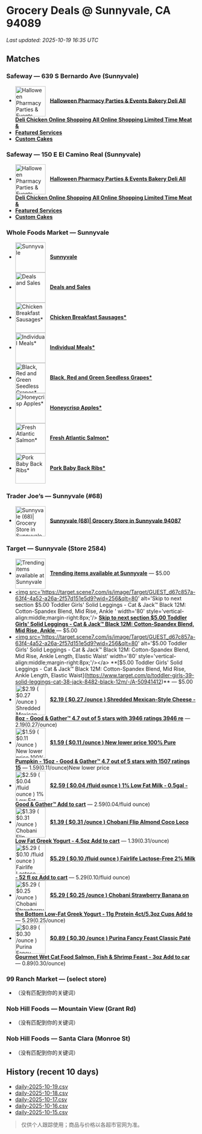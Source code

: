 # Grocery Deals @ Sunnyvale, CA 94089
_Last updated: 2025-10-19 16:35 UTC_

## Matches
### Safeway — 639 S Bernardo Ave (Sunnyvale)
- <a href='https://local.safeway.com/safeway/ca/sunnyvale/639-s-bernardo-ave/holiday.html' target='_blank'><img src='https://dynl.mktgcdn.com/p/tn6cTEI0RB8cuVB0Yf-R1tpSUNmVK1K17dBnvLCVIRg/619x526.jpg' alt='Halloween Pharmacy Parties & Events Bakery Deli All Deli Chicken Online Shopping All Online Shopping Limited Time Meat &' width='80' style='vertical-align:middle;margin-right:8px;'/></a> **[Halloween Pharmacy Parties & Events Bakery Deli All Deli Chicken Online Shopping All Online Shopping Limited Time Meat &](https://local.safeway.com/safeway/ca/sunnyvale/639-s-bernardo-ave/holiday.html)**
- **[Featured Services](https://order.cakes.com/pbc/safeway-1196-bky)**
- **[Custom Cakes](https://order.cakes.com/pbc/safeway-1196-bky)**

### Safeway — 150 E El Camino Real (Sunnyvale)
- <a href='https://local.safeway.com/safeway/ca/sunnyvale/150-e-el-camino-real/holiday.html' target='_blank'><img src='https://dynl.mktgcdn.com/p/CNbZdqhSb1a_xZ_254GvvHjbEFVBp-khiI3-hNBtqfQ/619x526.jpg' alt='Halloween Pharmacy Parties & Events Bakery Deli All Deli Chicken Online Shopping All Online Shopping Limited Time Meat &' width='80' style='vertical-align:middle;margin-right:8px;'/></a> **[Halloween Pharmacy Parties & Events Bakery Deli All Deli Chicken Online Shopping All Online Shopping Limited Time Meat &](https://local.safeway.com/safeway/ca/sunnyvale/150-e-el-camino-real/holiday.html)**
- **[Featured Services](https://order.cakes.com/pbc/safeway-2887-bky)**
- **[Custom Cakes](https://order.cakes.com/pbc/safeway-2887-bky)**

### Whole Foods Market — Sunnyvale
- <a href='https://www.wholefoodsmarket.com/' target='_blank'><img src='https://m.media-amazon.com/images/S/assets.wholefoodsmarket.com/sales_flyer/img/pmd-circle-plural@2x.png' alt='Sunnyvale' width='80' style='vertical-align:middle;margin-right:8px;'/></a> **[Sunnyvale](https://www.wholefoodsmarket.com/)**
- <a href='https://www.wholefoodsmarket.com/amazon/prime' target='_blank'><img src='https://m.media-amazon.com/images/S/assets.wholefoodsmarket.com/sales_flyer/img/pmd-circle-plural@2x.png' alt='Deals and Sales' width='80' style='vertical-align:middle;margin-right:8px;'/></a> **[Deals and Sales](https://www.wholefoodsmarket.com/amazon/prime)**
- <a href='https://www.wholefoodsmarket.com/stores/sunnyvale#legalese' target='_blank'><img src='https://m.media-amazon.com/images/S/assets.wholefoodsmarket.com/sales_flyer/img/pmd-circle-singular.png' alt='Chicken Breakfast Sausages*' width='80' style='vertical-align:middle;margin-right:8px;'/></a> **[Chicken Breakfast Sausages*](https://www.wholefoodsmarket.com/stores/sunnyvale#legalese)**
- <a href='https://www.wholefoodsmarket.com/stores/sunnyvale#legalese' target='_blank'><img src='https://m.media-amazon.com/images/S/assets.wholefoodsmarket.com/sales_flyer/img/pmd-circle-singular.png' alt='Individual Meals*' width='80' style='vertical-align:middle;margin-right:8px;'/></a> **[Individual Meals*](https://www.wholefoodsmarket.com/stores/sunnyvale#legalese)**
- <a href='https://www.wholefoodsmarket.com/stores/sunnyvale#legalese' target='_blank'><img src='https://m.media-amazon.com/images/S/assets.wholefoodsmarket.com/sales_flyer/img/sale-circle.png' alt='Black, Red and Green Seedless Grapes*' width='80' style='vertical-align:middle;margin-right:8px;'/></a> **[Black, Red and Green Seedless Grapes*](https://www.wholefoodsmarket.com/stores/sunnyvale#legalese)**
- <a href='https://www.wholefoodsmarket.com/stores/sunnyvale#legalese' target='_blank'><img src='https://m.media-amazon.com/images/S/assets.wholefoodsmarket.com/sales_flyer/img/sale-circle.png' alt='Honeycrisp Apples*' width='80' style='vertical-align:middle;margin-right:8px;'/></a> **[Honeycrisp Apples*](https://www.wholefoodsmarket.com/stores/sunnyvale#legalese)**
- <a href='https://www.wholefoodsmarket.com/stores/sunnyvale#legalese' target='_blank'><img src='https://m.media-amazon.com/images/S/assets.wholefoodsmarket.com/sales_flyer/img/sale-circle.png' alt='Fresh Atlantic Salmon*' width='80' style='vertical-align:middle;margin-right:8px;'/></a> **[Fresh Atlantic Salmon*](https://www.wholefoodsmarket.com/stores/sunnyvale#legalese)**
- <a href='https://www.wholefoodsmarket.com/stores/sunnyvale#legalese' target='_blank'><img src='https://m.media-amazon.com/images/S/assets.wholefoodsmarket.com/sales_flyer/img/sale-circle.png' alt='Pork Baby Back Ribs*' width='80' style='vertical-align:middle;margin-right:8px;'/></a> **[Pork Baby Back Ribs*](https://www.wholefoodsmarket.com/stores/sunnyvale#legalese)**

### Trader Joe’s — Sunnyvale (#68)
- <a href='https://locations.traderjoes.com/ca/sunnyvale/68/' target='_blank'><img src='https://llp-assets.meetsoci.com/live/assets/traderjoes/local/images/shrimp.jpg' alt='Sunnyvale (68)| Grocery Store in Sunnyvale 94087' width='80' style='vertical-align:middle;margin-right:8px;'/></a> **[Sunnyvale (68)| Grocery Store in Sunnyvale 94087](https://locations.traderjoes.com/ca/sunnyvale/68/)**

### Target — Sunnyvale (Store 2584)
- <a href='https://www.target.com/sl/sunnyvale/2584#skip' target='_blank'><img src='https://target.scene7.com/is/image/Target/GUEST_d67c857a-63f4-4a52-a26a-2f57d151e5d9?wid=256&qlt=80' alt='Trending items available at Sunnyvale' width='80' style='vertical-align:middle;margin-right:8px;'/></a> **[Trending items available at Sunnyvale](https://www.target.com/sl/sunnyvale/2584#skip)** — $5.00
- <a href='https://www.target.com/sl/sunnyvale/2584#skip' target='_blank'><img src='https://target.scene7.com/is/image/Target/GUEST_d67c857a-63f4-4a52-a26a-2f57d151e5d9?wid=256&qlt=80' alt='Skip to next section $5.00 Toddler Girls' Solid Leggings - Cat & Jack™ Black 12M: Cotton-Spandex Blend, Mid Rise, Ankle ' width='80' style='vertical-align:middle;margin-right:8px;'/></a> **[Skip to next section $5.00 Toddler Girls' Solid Leggings - Cat & Jack™ Black 12M: Cotton-Spandex Blend, Mid Rise, Ankle ](https://www.target.com/sl/sunnyvale/2584#skip)** — $5.00
- <a href='https://www.target.com/p/toddler-girls-39-solid-leggings-cat-38-jack-8482-black-12m/-/A-50941412' target='_blank'><img src='https://target.scene7.com/is/image/Target/GUEST_d67c857a-63f4-4a52-a26a-2f57d151e5d9?wid=256&qlt=80' alt='$5.00 Toddler Girls' Solid Leggings - Cat & Jack™ Black 12M: Cotton-Spandex Blend, Mid Rise, Ankle Length, Elastic Waist' width='80' style='vertical-align:middle;margin-right:8px;'/></a> **[$5.00 Toddler Girls' Solid Leggings - Cat & Jack™ Black 12M: Cotton-Spandex Blend, Mid Rise, Ankle Length, Elastic Waist](https://www.target.com/p/toddler-girls-39-solid-leggings-cat-38-jack-8482-black-12m/-/A-50941412)** — $5.00
- <a href='https://www.target.com/p/shredded-mexican-style-cheese-8oz-good-38-gather-8482/-/A-54337113' target='_blank'><img src='https://target.scene7.com/is/image/Target/GUEST_46734303-d315-433e-b05c-5b520e7d0f39?wid=256&qlt=80' alt='$2.19 ( $0.27 /ounce ) Shredded Mexican-Style Cheese - 8oz - Good & Gather™ 4.7 out of 5 stars with 3946 ratings 3946 re' width='80' style='vertical-align:middle;margin-right:8px;'/></a> **[$2.19 ( $0.27 /ounce ) Shredded Mexican-Style Cheese - 8oz - Good & Gather™ 4.7 out of 5 stars with 3946 ratings 3946 re](https://www.target.com/p/shredded-mexican-style-cheese-8oz-good-38-gather-8482/-/A-54337113)** — $2.19($0.27/ounce)
- <a href='https://www.target.com/p/100-pure-pumpkin-15oz-good-38-gather-8482/-/A-81647715' target='_blank'><img src='https://target.scene7.com/is/image/Target/GUEST_6b3227f6-cb70-42f9-a346-f91addb14fa0?wid=256&qlt=80' alt='$1.59 ( $0.11 /ounce ) New lower price 100% Pure Pumpkin - 15oz - Good & Gather™ 4.7 out of 5 stars with 1507 ratings 15' width='80' style='vertical-align:middle;margin-right:8px;'/></a> **[$1.59 ( $0.11 /ounce ) New lower price 100% Pure Pumpkin - 15oz - Good & Gather™ 4.7 out of 5 stars with 1507 ratings 15](https://www.target.com/p/100-pure-pumpkin-15oz-good-38-gather-8482/-/A-81647715)** — $1.59($0.11/ounce)New lower price
- <a href='https://www.target.com/p/1-low-fat-milk-0-5gal-good-38-gather-8482/-/A-13276127' target='_blank'><img src='https://target.scene7.com/is/image/Target/GUEST_e47d3e0f-8cf1-4dfb-ae2e-ed937da0970e?wid=256&qlt=80' alt='$2.59 ( $0.04 /fluid ounce ) 1% Low Fat Milk - 0.5gal - Good & Gather™ Add to cart' width='80' style='vertical-align:middle;margin-right:8px;'/></a> **[$2.59 ( $0.04 /fluid ounce ) 1% Low Fat Milk - 0.5gal - Good & Gather™ Add to cart](https://www.target.com/p/1-low-fat-milk-0-5gal-good-38-gather-8482/-/A-13276127)** — $2.59($0.04/fluid ounce)
- <a href='https://www.target.com/p/chobani-flip-almond-coco-loco-low-fat-greek-yogurt-4-5oz/-/A-14990475' target='_blank'><img src='https://target.scene7.com/is/image/Target/GUEST_4a30c351-9266-49e3-95da-eda5bd457d78?wid=256&qlt=80' alt='$1.39 ( $0.31 /ounce ) Chobani Flip Almond Coco Loco Low Fat Greek Yogurt - 4.5oz Add to cart' width='80' style='vertical-align:middle;margin-right:8px;'/></a> **[$1.39 ( $0.31 /ounce ) Chobani Flip Almond Coco Loco Low Fat Greek Yogurt - 4.5oz Add to cart](https://www.target.com/p/chobani-flip-almond-coco-loco-low-fat-greek-yogurt-4-5oz/-/A-14990475)** — $1.39($0.31/ounce)
- <a href='https://www.target.com/p/fairlife-lactose-free-2-milk-52-fl-oz/-/A-17093211' target='_blank'><img src='https://target.scene7.com/is/image/Target/GUEST_8d4d5feb-a00d-4bbf-8ab2-c05996407e9c?wid=256&qlt=80' alt='$5.29 ( $0.10 /fluid ounce ) Fairlife Lactose-Free 2% Milk - 52 fl oz Add to cart' width='80' style='vertical-align:middle;margin-right:8px;'/></a> **[$5.29 ( $0.10 /fluid ounce ) Fairlife Lactose-Free 2% Milk - 52 fl oz Add to cart](https://www.target.com/p/fairlife-lactose-free-2-milk-52-fl-oz/-/A-17093211)** — $5.29($0.10/fluid ounce)
- <a href='https://www.target.com/p/chobani-strawberry-banana-on-the-bottom-low-fat-greek-yogurt-4ct-5-3oz-cups/-/A-15247367' target='_blank'><img src='https://target.scene7.com/is/image/Target/GUEST_1416b11b-bc92-4063-9c4f-6f32213aa3c4?wid=256&qlt=80' alt='$5.29 ( $0.25 /ounce ) Chobani Strawberry Banana on the Bottom Low-Fat Greek Yogurt - 11g Protein 4ct/5.3oz Cups Add to ' width='80' style='vertical-align:middle;margin-right:8px;'/></a> **[$5.29 ( $0.25 /ounce ) Chobani Strawberry Banana on the Bottom Low-Fat Greek Yogurt - 11g Protein 4ct/5.3oz Cups Add to ](https://www.target.com/p/chobani-strawberry-banana-on-the-bottom-low-fat-greek-yogurt-4ct-5-3oz-cups/-/A-15247367)** — $5.29($0.25/ounce)
- <a href='https://www.target.com/p/purina-fancy-feast-classic-pat-233-gourmet-wet-cat-food-salmon-fish-38-shrimp-feast-3oz/-/A-14779800' target='_blank'><img src='https://target.scene7.com/is/image/Target/GUEST_644c8148-55d3-4db3-a838-af7afd8cd05a?wid=256&qlt=80' alt='$0.89 ( $0.30 /ounce ) Purina Fancy Feast Classic Paté Gourmet Wet Cat Food Salmon, Fish & Shrimp Feast - 3oz Add to car' width='80' style='vertical-align:middle;margin-right:8px;'/></a> **[$0.89 ( $0.30 /ounce ) Purina Fancy Feast Classic Paté Gourmet Wet Cat Food Salmon, Fish & Shrimp Feast - 3oz Add to car](https://www.target.com/p/purina-fancy-feast-classic-pat-233-gourmet-wet-cat-food-salmon-fish-38-shrimp-feast-3oz/-/A-14779800)** — $0.89($0.30/ounce)

### 99 Ranch Market — (select store)
- （没有匹配到你的关键词）

### Nob Hill Foods — Mountain View (Grant Rd)
- （没有匹配到你的关键词）

### Nob Hill Foods — Santa Clara (Monroe St)
- （没有匹配到你的关键词）

## History (recent 10 days)
- [daily-2025-10-19.csv](../data/daily-2025-10-19.csv)
- [daily-2025-10-18.csv](../data/daily-2025-10-18.csv)
- [daily-2025-10-17.csv](../data/daily-2025-10-17.csv)
- [daily-2025-10-16.csv](../data/daily-2025-10-16.csv)
- [daily-2025-10-15.csv](../data/daily-2025-10-15.csv)

> 仅供个人跟踪使用；商品与价格以各超市官网为准。